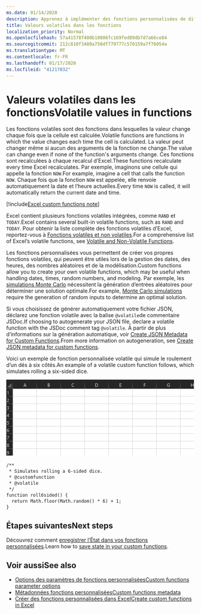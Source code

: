 ```yaml
---
ms.date: 01/14/2020
description: Apprenez à implémenter des fonctions personnalisées de diffusion en continu et volatiles.
title: Valeurs volatiles dans les fonctions
localization_priority: Normal
ms.openlocfilehash: 57a41578f400b10806fc169fed09db7d7a66ce84
ms.sourcegitcommit: 212c810f3480a750df779777c570159a7f76054a
ms.translationtype: MT
ms.contentlocale: fr-FR
ms.lasthandoff: 01/17/2020
ms.locfileid: "41217032"
---
```

# <a name="volatile-values-in-functions"></a><span data-ttu-id="0f8aa-103">Valeurs volatiles dans les fonctions</span><span class="sxs-lookup"><span data-stu-id="0f8aa-103">Volatile values in functions</span></span>

<span data-ttu-id="0f8aa-104">Les fonctions volatiles sont des fonctions dans lesquelles la valeur change chaque fois que la cellule est calculée.</span><span class="sxs-lookup"><span data-stu-id="0f8aa-104">Volatile functions are functions in which the value changes each time the cell is calculated.</span></span> <span data-ttu-id="0f8aa-105">La valeur peut changer même si aucun des arguments de la fonction ne change.</span><span class="sxs-lookup"><span data-stu-id="0f8aa-105">The value can change even if none of the function's arguments change.</span></span> <span data-ttu-id="0f8aa-106">Ces fonctions sont recalculées à chaque recalcul d’Excel.</span><span class="sxs-lookup"><span data-stu-id="0f8aa-106">These functions recalculate every time Excel recalculates.</span></span> <span data-ttu-id="0f8aa-107">Par exemple, imaginons une cellule qui appelle la fonction `NOW`.</span><span class="sxs-lookup"><span data-stu-id="0f8aa-107">For example, imagine a cell that calls the function `NOW`.</span></span> <span data-ttu-id="0f8aa-108">Chaque fois que la fonction `NOW` est appelée, elle renvoie automatiquement la date et l’heure actuelles.</span><span class="sxs-lookup"><span data-stu-id="0f8aa-108">Every time `NOW` is called, it will automatically return the current date and time.</span></span>

[!include[Excel custom functions note](../includes/excel-custom-functions-note.md)]

<span data-ttu-id="0f8aa-109">Excel contient plusieurs fonctions volatiles intégrées, comme `RAND` et `TODAY`.</span><span class="sxs-lookup"><span data-stu-id="0f8aa-109">Excel contains several built-in volatile functions, such as `RAND` and `TODAY`.</span></span> <span data-ttu-id="0f8aa-110">Pour obtenir la liste complète des fonctions volatiles d’Excel, reportez-vous à [Fonctions volatiles et non volatiles](/office/client-developer/excel/excel-recalculation#volatile-and-non-volatile-functions).</span><span class="sxs-lookup"><span data-stu-id="0f8aa-110">For a comprehensive list of Excel’s volatile functions, see [Volatile and Non-Volatile Functions](/office/client-developer/excel/excel-recalculation#volatile-and-non-volatile-functions).</span></span>

<span data-ttu-id="0f8aa-111">Les fonctions personnalisées vous permettent de créer vos propres fonctions volatiles, qui peuvent être utiles lors de la gestion des dates, des heures, des nombres aléatoires et de la modélisation.</span><span class="sxs-lookup"><span data-stu-id="0f8aa-111">Custom functions allow you to create your own volatile functions, which may be useful when handling dates, times, random numbers, and modeling.</span></span> <span data-ttu-id="0f8aa-112">Par exemple, les [simulations Monte Carlo](https://en.wikipedia.org/wiki/Monte_Carlo_method) nécessitent la génération d’entrées aléatoires pour déterminer une solution optimale.</span><span class="sxs-lookup"><span data-stu-id="0f8aa-112">For example, [Monte Carlo simulations](https://en.wikipedia.org/wiki/Monte_Carlo_method) require the generation of random inputs to determine an optimal solution.</span></span>

<span data-ttu-id="0f8aa-113">Si vous choisissez de générer automatiquement votre fichier JSON, déclarez une fonction volatile avec la balise `@volatile`de commentaire JSDoc.</span><span class="sxs-lookup"><span data-stu-id="0f8aa-113">If choosing to autogenerate your JSON file, declare a volatile function with the JSDoc comment tag `@volatile`.</span></span> <span data-ttu-id="0f8aa-114">À partir de plus d’informations sur la génération automatique, voir [Create JSON Metadata for Custom Functions](custom-functions-json-autogeneration.md).</span><span class="sxs-lookup"><span data-stu-id="0f8aa-114">From more information on autogeneration, see [Create JSON metadata for custom functions](custom-functions-json-autogeneration.md).</span></span>

<span data-ttu-id="0f8aa-115">Voici un exemple de fonction personnalisée volatile qui simule le roulement d’un dés à six côtés.</span><span class="sxs-lookup"><span data-stu-id="0f8aa-115">An example of a volatile custom function follows, which simulates rolling a six-sided dice.</span></span>

![Image gif illustrant une fonction personnalisée renvoyant une valeur aléatoire pour simuler le roulement d’un dés à six côtés](../images/six-sided-die.gif)

```JS
/**
 * Simulates rolling a 6-sided dice.
 * @customfunction
 * @volatile
 */
function roll6sided() {
  return Math.floor(Math.random() * 6) + 1;
}
```

## <a name="next-steps"></a><span data-ttu-id="0f8aa-117">Étapes suivantes</span><span class="sxs-lookup"><span data-stu-id="0f8aa-117">Next steps</span></span>
<span data-ttu-id="0f8aa-118">Découvrez comment [enregistrer l’État dans vos fonctions personnalisées](custom-functions-save-state.md).</span><span class="sxs-lookup"><span data-stu-id="0f8aa-118">Learn how to [save state in your custom functions](custom-functions-save-state.md).</span></span>

## <a name="see-also"></a><span data-ttu-id="0f8aa-119">Voir aussi</span><span class="sxs-lookup"><span data-stu-id="0f8aa-119">See also</span></span>

* [<span data-ttu-id="0f8aa-120">Options des paramètres de fonctions personnalisées</span><span class="sxs-lookup"><span data-stu-id="0f8aa-120">Custom functions parameter options</span></span>](custom-functions-parameter-options.md)
* [<span data-ttu-id="0f8aa-121">Métadonnées fonctions personnalisées</span><span class="sxs-lookup"><span data-stu-id="0f8aa-121">Custom functions metadata</span></span>](custom-functions-json.md)
* [<span data-ttu-id="0f8aa-122">Créer des fonctions personnalisées dans Excel</span><span class="sxs-lookup"><span data-stu-id="0f8aa-122">Create custom functions in Excel</span></span>](custom-functions-overview.md)
